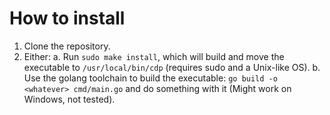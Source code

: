 # How to install
1. Clone the repository.
2. Either:
    a. Run `sudo make install`, which will build and move the executable to `/usr/local/bin/cdp` (requires sudo and a Unix-like OS).
    b. Use the golang toolchain to build the executable: `go build -o <whatever> cmd/main.go` and do something with it (Might work on Windows, not tested).
